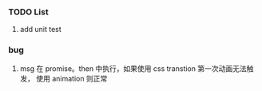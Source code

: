 ### TODO List

1. add unit test

### bug

1. msg 在 promise。then 中执行，如果使用 css transtion 第一次动画无法触发， 使用 animation 则正常
